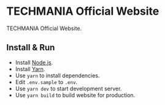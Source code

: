 # TECHMANIA Official Website
TECHMANIA Official Website.

## Install & Run
- Install [Node.js](https://nodejs.org/en/).
- Install [Yarn](https://yarnpkg.com/).
- Use `yarn` to install dependencies.
- Edit `.env.sample` to `.env`.
- Use `yarn dev` to start development server.
- Use `yarn build` to build website for production.
